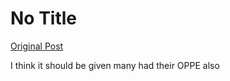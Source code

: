 # No Title

[Original Post](https://discourse.onlinedegree.iitm.ac.in/t/169029/257)

<p>I think it should be given many had their OPPE also</p>